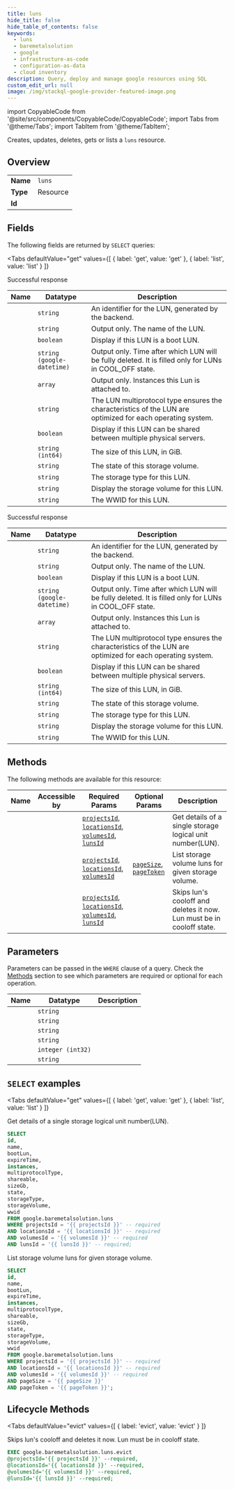 ```yaml
--- 
title: luns
hide_title: false
hide_table_of_contents: false
keywords:
  - luns
  - baremetalsolution
  - google
  - infrastructure-as-code
  - configuration-as-data
  - cloud inventory
description: Query, deploy and manage google resources using SQL
custom_edit_url: null
image: /img/stackql-google-provider-featured-image.png
---
```


import CopyableCode from '@site/src/components/CopyableCode/CopyableCode';
import Tabs from '@theme/Tabs';
import TabItem from '@theme/TabItem';

Creates, updates, deletes, gets or lists a <code>luns</code> resource.

## Overview
<table><tbody>
<tr><td><b>Name</b></td><td><code>luns</code></td></tr>
<tr><td><b>Type</b></td><td>Resource</td></tr>
<tr><td><b>Id</b></td><td><CopyableCode code="google.baremetalsolution.luns" /></td></tr>
</tbody></table>

## Fields

The following fields are returned by `SELECT` queries:

<Tabs
    defaultValue="get"
    values={[
        { label: 'get', value: 'get' },
        { label: 'list', value: 'list' }
    ]}
>
<TabItem value="get">

Successful response

<table>
<thead>
    <tr>
    <th>Name</th>
    <th>Datatype</th>
    <th>Description</th>
    </tr>
</thead>
<tbody>
<tr>
    <td><CopyableCode code="id" /></td>
    <td><code>string</code></td>
    <td>An identifier for the LUN, generated by the backend.</td>
</tr>
<tr>
    <td><CopyableCode code="name" /></td>
    <td><code>string</code></td>
    <td>Output only. The name of the LUN.</td>
</tr>
<tr>
    <td><CopyableCode code="bootLun" /></td>
    <td><code>boolean</code></td>
    <td>Display if this LUN is a boot LUN.</td>
</tr>
<tr>
    <td><CopyableCode code="expireTime" /></td>
    <td><code>string (google-datetime)</code></td>
    <td>Output only. Time after which LUN will be fully deleted. It is filled only for LUNs in COOL_OFF state.</td>
</tr>
<tr>
    <td><CopyableCode code="instances" /></td>
    <td><code>array</code></td>
    <td>Output only. Instances this Lun is attached to.</td>
</tr>
<tr>
    <td><CopyableCode code="multiprotocolType" /></td>
    <td><code>string</code></td>
    <td>The LUN multiprotocol type ensures the characteristics of the LUN are optimized for each operating system.</td>
</tr>
<tr>
    <td><CopyableCode code="shareable" /></td>
    <td><code>boolean</code></td>
    <td>Display if this LUN can be shared between multiple physical servers.</td>
</tr>
<tr>
    <td><CopyableCode code="sizeGb" /></td>
    <td><code>string (int64)</code></td>
    <td>The size of this LUN, in GiB.</td>
</tr>
<tr>
    <td><CopyableCode code="state" /></td>
    <td><code>string</code></td>
    <td>The state of this storage volume.</td>
</tr>
<tr>
    <td><CopyableCode code="storageType" /></td>
    <td><code>string</code></td>
    <td>The storage type for this LUN.</td>
</tr>
<tr>
    <td><CopyableCode code="storageVolume" /></td>
    <td><code>string</code></td>
    <td>Display the storage volume for this LUN.</td>
</tr>
<tr>
    <td><CopyableCode code="wwid" /></td>
    <td><code>string</code></td>
    <td>The WWID for this LUN.</td>
</tr>
</tbody>
</table>
</TabItem>
<TabItem value="list">

Successful response

<table>
<thead>
    <tr>
    <th>Name</th>
    <th>Datatype</th>
    <th>Description</th>
    </tr>
</thead>
<tbody>
<tr>
    <td><CopyableCode code="id" /></td>
    <td><code>string</code></td>
    <td>An identifier for the LUN, generated by the backend.</td>
</tr>
<tr>
    <td><CopyableCode code="name" /></td>
    <td><code>string</code></td>
    <td>Output only. The name of the LUN.</td>
</tr>
<tr>
    <td><CopyableCode code="bootLun" /></td>
    <td><code>boolean</code></td>
    <td>Display if this LUN is a boot LUN.</td>
</tr>
<tr>
    <td><CopyableCode code="expireTime" /></td>
    <td><code>string (google-datetime)</code></td>
    <td>Output only. Time after which LUN will be fully deleted. It is filled only for LUNs in COOL_OFF state.</td>
</tr>
<tr>
    <td><CopyableCode code="instances" /></td>
    <td><code>array</code></td>
    <td>Output only. Instances this Lun is attached to.</td>
</tr>
<tr>
    <td><CopyableCode code="multiprotocolType" /></td>
    <td><code>string</code></td>
    <td>The LUN multiprotocol type ensures the characteristics of the LUN are optimized for each operating system.</td>
</tr>
<tr>
    <td><CopyableCode code="shareable" /></td>
    <td><code>boolean</code></td>
    <td>Display if this LUN can be shared between multiple physical servers.</td>
</tr>
<tr>
    <td><CopyableCode code="sizeGb" /></td>
    <td><code>string (int64)</code></td>
    <td>The size of this LUN, in GiB.</td>
</tr>
<tr>
    <td><CopyableCode code="state" /></td>
    <td><code>string</code></td>
    <td>The state of this storage volume.</td>
</tr>
<tr>
    <td><CopyableCode code="storageType" /></td>
    <td><code>string</code></td>
    <td>The storage type for this LUN.</td>
</tr>
<tr>
    <td><CopyableCode code="storageVolume" /></td>
    <td><code>string</code></td>
    <td>Display the storage volume for this LUN.</td>
</tr>
<tr>
    <td><CopyableCode code="wwid" /></td>
    <td><code>string</code></td>
    <td>The WWID for this LUN.</td>
</tr>
</tbody>
</table>
</TabItem>
</Tabs>

## Methods

The following methods are available for this resource:

<table>
<thead>
    <tr>
    <th>Name</th>
    <th>Accessible by</th>
    <th>Required Params</th>
    <th>Optional Params</th>
    <th>Description</th>
    </tr>
</thead>
<tbody>
<tr>
    <td><a href="#get"><CopyableCode code="get" /></a></td>
    <td><CopyableCode code="select" /></td>
    <td><a href="#parameter-projectsId"><code>projectsId</code></a>, <a href="#parameter-locationsId"><code>locationsId</code></a>, <a href="#parameter-volumesId"><code>volumesId</code></a>, <a href="#parameter-lunsId"><code>lunsId</code></a></td>
    <td></td>
    <td>Get details of a single storage logical unit number(LUN).</td>
</tr>
<tr>
    <td><a href="#list"><CopyableCode code="list" /></a></td>
    <td><CopyableCode code="select" /></td>
    <td><a href="#parameter-projectsId"><code>projectsId</code></a>, <a href="#parameter-locationsId"><code>locationsId</code></a>, <a href="#parameter-volumesId"><code>volumesId</code></a></td>
    <td><a href="#parameter-pageSize"><code>pageSize</code></a>, <a href="#parameter-pageToken"><code>pageToken</code></a></td>
    <td>List storage volume luns for given storage volume.</td>
</tr>
<tr>
    <td><a href="#evict"><CopyableCode code="evict" /></a></td>
    <td><CopyableCode code="exec" /></td>
    <td><a href="#parameter-projectsId"><code>projectsId</code></a>, <a href="#parameter-locationsId"><code>locationsId</code></a>, <a href="#parameter-volumesId"><code>volumesId</code></a>, <a href="#parameter-lunsId"><code>lunsId</code></a></td>
    <td></td>
    <td>Skips lun's cooloff and deletes it now. Lun must be in cooloff state.</td>
</tr>
</tbody>
</table>

## Parameters

Parameters can be passed in the `WHERE` clause of a query. Check the [Methods](#methods) section to see which parameters are required or optional for each operation.

<table>
<thead>
    <tr>
    <th>Name</th>
    <th>Datatype</th>
    <th>Description</th>
    </tr>
</thead>
<tbody>
<tr id="parameter-locationsId">
    <td><CopyableCode code="locationsId" /></td>
    <td><code>string</code></td>
    <td></td>
</tr>
<tr id="parameter-lunsId">
    <td><CopyableCode code="lunsId" /></td>
    <td><code>string</code></td>
    <td></td>
</tr>
<tr id="parameter-projectsId">
    <td><CopyableCode code="projectsId" /></td>
    <td><code>string</code></td>
    <td></td>
</tr>
<tr id="parameter-volumesId">
    <td><CopyableCode code="volumesId" /></td>
    <td><code>string</code></td>
    <td></td>
</tr>
<tr id="parameter-pageSize">
    <td><CopyableCode code="pageSize" /></td>
    <td><code>integer (int32)</code></td>
    <td></td>
</tr>
<tr id="parameter-pageToken">
    <td><CopyableCode code="pageToken" /></td>
    <td><code>string</code></td>
    <td></td>
</tr>
</tbody>
</table>

## `SELECT` examples

<Tabs
    defaultValue="get"
    values={[
        { label: 'get', value: 'get' },
        { label: 'list', value: 'list' }
    ]}
>
<TabItem value="get">

Get details of a single storage logical unit number(LUN).

```sql
SELECT
id,
name,
bootLun,
expireTime,
instances,
multiprotocolType,
shareable,
sizeGb,
state,
storageType,
storageVolume,
wwid
FROM google.baremetalsolution.luns
WHERE projectsId = '{{ projectsId }}' -- required
AND locationsId = '{{ locationsId }}' -- required
AND volumesId = '{{ volumesId }}' -- required
AND lunsId = '{{ lunsId }}' -- required;
```
</TabItem>
<TabItem value="list">

List storage volume luns for given storage volume.

```sql
SELECT
id,
name,
bootLun,
expireTime,
instances,
multiprotocolType,
shareable,
sizeGb,
state,
storageType,
storageVolume,
wwid
FROM google.baremetalsolution.luns
WHERE projectsId = '{{ projectsId }}' -- required
AND locationsId = '{{ locationsId }}' -- required
AND volumesId = '{{ volumesId }}' -- required
AND pageSize = '{{ pageSize }}'
AND pageToken = '{{ pageToken }}';
```
</TabItem>
</Tabs>


## Lifecycle Methods

<Tabs
    defaultValue="evict"
    values={[
        { label: 'evict', value: 'evict' }
    ]}
>
<TabItem value="evict">

Skips lun's cooloff and deletes it now. Lun must be in cooloff state.

```sql
EXEC google.baremetalsolution.luns.evict 
@projectsId='{{ projectsId }}' --required, 
@locationsId='{{ locationsId }}' --required, 
@volumesId='{{ volumesId }}' --required, 
@lunsId='{{ lunsId }}' --required;
```
</TabItem>
</Tabs>
